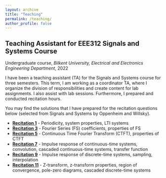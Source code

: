 ```yaml
---
layout: archive
title: "Teaching"
permalink: /teaching/
author_profile: false
---
```


## Teaching Assistant for EEE312 Signals and Systems Course

Undergraduate course, _Bilkent University, Electrical and Electronics Engineering Department_, 2022

I have been a teaching assistant (TA) for the Signals and Systems course for three semesters. This term, I am working as a coordinator TA, where I organize the division of responsibilities and create content for lab assignments. I also assist with lab sessions. Furthermore, I prepared and conducted recitation hours.

You may find the solutions that I have prepared for the recitation questions below (selected from Signals and Systems by Oppenheim and Willsky).

* **[Recitation 1](https://drive.google.com/file/d/1Vkciy13RxBpprX6NqAPAkkUDywvKhBlx/view?usp=sharing)** - Periodicity, system properties, LTI systems
* **[Recitation 3](https://drive.google.com/file/d/1o9A2ArVtfQUO32eXWSB2ZsL83Utm0dnP/view?usp=sharing)** - Fourier Series (FS) coefficients, properties of FS
* **[Recitation 5](https://drive.google.com/file/d/1dpTS8phV76tNEA8SpnA_qzjFmTWVfXay/view?usp=sharing)** - Continuous Time Fourier Transform (CTFT), properties of CTFT
* **[Recitation 7](https://drive.google.com/file/d/17xPwmzWTAwourlXBP0Y_cgQMAWuAXO4a/view?usp=sharing)** - Impulse response of continuous-time systems, convolution, cascaded continuous-time systems, transfer function
* **[Recitation 9](https://drive.google.com/file/d/1fxy9xNZjXNjdl8h9I384EUyNGKQfyJMh/view?usp=sharing)** - Impulse response of discrete-time systems, sampling, interpolation
* **[Recitation 11](https://drive.google.com/file/d/1PZyLg8PcIcvaU6naMK59O1rqQnZ-EswB/view?usp=sharing)** - Z-transform, z-transform properties, region of convergence, pole-zero diagrams, cascaded discrete-time systems
